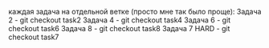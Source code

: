 каждая задача на отдельной ветке (просто мне так было проще):
Задача 2 - git checkout task2
Задача 4 - git checkout task4
Задача 6 - git checkout task6
Задача 8 - git checkout task8
Задача 7 HARD - git checkout task7